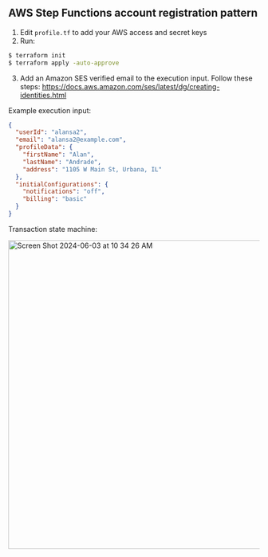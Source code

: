 ## AWS Step Functions account registration pattern

1. Edit ```profile.tf``` to add your AWS access and secret keys
2. Run:
```bash
$ terraform init
$ terraform apply -auto-approve
```
3. Add an Amazon SES verified email to the execution input. Follow these steps:
https://docs.aws.amazon.com/ses/latest/dg/creating-identities.html

Example execution input:
```json
{
  "userId": "alansa2",
  "email": "alansa2@example.com",
  "profileData": {
    "firstName": "Alan",
    "lastName": "Andrade",
    "address": "1105 W Main St, Urbana, IL"
  },
  "initialConfigurations": {
    "notifications": "off",
    "billing": "basic"
  }
}
```

Transaction state machine:

<img width="620" alt="Screen Shot 2024-06-03 at 10 34 26 AM" src="https://github.com/Alan-S-Andrade/Saga-pattern-applications/assets/46075052/fe02a67a-81cd-4777-8694-42065b383185">

